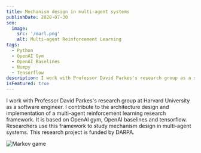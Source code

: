 ```yaml
---
title: Mechanism design in multi-agent systems
publishDate: 2020-07-30
seo:
  image:
    src: '/marl.png'
    alt: Multi-agent Reinforcement Learning
tags:
  - Python
  - OpenAI Gym
  - OpenAI Baselines
  - Numpy
  - Tensorflow
description: I work with Professor David Parkes's research group as a software engineer.
isFeatured: true
---
```


I work with Professor David Parkes's research group at Harvard University as a software engineer.
I contribute to the architecture design and implementation of a multi-agent reinforcement learning research framework.
It is based on OpenAI gym, OpenAI baselines and tensorflow.
Researchers use this framework to study mechanism design in multi-agent systems.
This research project is funded by DARPA.

![Markov game](/marl.png)
